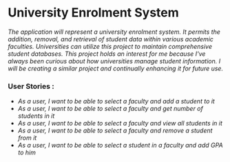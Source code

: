 # University Enrolment System

*The application will represent a university enrolment system. It permits the addition, removal, and retrieval of student data within various academic faculties. Universities can utilize this project to maintain comprehensive student databases. This project holds an interest for me because I've always been curious about how universities manage student information. I will be creating a similar project and continually enhancing it for future use.*

### User Stories :
- *As a user, I want to be able to select a faculty and add a student to it*
- *As a user, I want to be able to select a faculty and get number of students in it*
- *As a user, I want to be able to select a faculty and view all students in it*
- *As a user, I want to be able to select a faculty and remove a student from it*
- *As a user, I want to be able to select a student in a faculty and add GPA to him*



